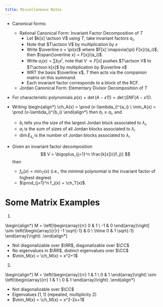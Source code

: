 ```yaml
---
title: Miscellaneous Notes
---
```



- Canonical forms:
  - Rational Canonical Form: Invariant Factor Decomposition of $T$
    - Let $k[x] \actson V$ using $T$, take invariant factors $a_i$, 
    - Note that $T\actson V$ by multiplication by $x$
    - Write $\overline x = \pi(x)$ where $F[x] \mapsvia{\pi} F[x]/(a_i)$; then $\span{\overline x} = F[x]/(a_i)$.
    - Write $a_i(x) = \sum b_i x^i$, note that $V \to F[x]$ pushes $T\actson V$ to $T\actson k[x]$ by multiplication by $\overline x$
    - WRT the basis $\overline x$, $T$ then acts via the companion matrix on this summand.
    - Each invariant factor corresponds to a block of the RCF.
  - Jordan Canonical Form: Elementary Divisor Decomposition of $T$
- For characteristic polynomials $p(x) = \det(A - x1))= \det(SNF(A - x1))$.
- Writing 
\begin{align*}
\ch_A(x) = \prod (x-\lambda_i)^{a_i} \\
\min_A(x) = \prod (x-\lambda_i)^{b_i}
\end{align*}
then $b_i \leq a_i$, and

  - $b_i$ tells you the size of the largest Jordan block associated to $\lambda_i$,
  - $a_i$ is the sum of sizes of all Jordan blocks associated to $\lambda_i$
  - $\dim E_{\lambda_i}$ is the number of Jordan blocks associated to $\lambda_i$


- Given an invariant factor decomposition
$$
V = \bigoplus_{j=1}^n \frac{k[x]}{(f_j)}
$$
then 

  - $f_n(x) = \min_T(x)$ (i.e., the minimal polynomial is the invariant factor of highest degree)
  - $\prod_{j=1}^n f_j(x) = \ch_T(x)$.


# Some Matrix Examples

1.

\begin{align*}
M = \left[\begin{array}{rr}
0 & 1 \\
-1 & 0
\end{array}\right] \sim
\left(\begin{array}{r|r}
-1 \sqrt{-1} & 0 \\
\hline
0 & 1 \sqrt{-1}
\end{array}\right)
.\end{align*}

- Not diagonalizable over $\RR$, diagonalizable over $\CC$
- No eigenvalues in $\RR$, distinct eigenvalues over $\CC$
- $\min_M(x) = \ch_M(x) = x^2+1$

2.

\begin{align*}
M = \left(\begin{array}{rr}
1 & 1 \\
0 & 1
\end{array}\right) \sim
\left(\begin{array}{rr}
1 & 1 \\
0 & 1
\end{array}\right)
.\end{align*}

- Not diagonalizable over $\CC$
- Eigenvalues $[1, 1]$ (repeated, multiplicity 2)
- $\min_M(x) = \ch_M(x) = x^2-2x+1$
